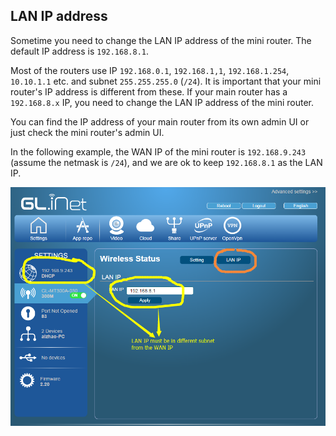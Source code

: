 
## LAN IP address

Sometime you need to change the LAN IP address of the mini router. The default IP address is `192.168.8.1`. 

Most of the routers use IP `192.168.0.1`, `192.168.1,1`, `192.168.1.254`, `10.10.1.1` etc. and subnet `255.255.255.0` (`/24`). It is important that your mini router's IP address is different from these. If your main router has a `192.168.8.x` IP, you need to change the LAN IP address of the mini router.

You can find the IP address of your main router from its own admin UI or just check the mini router's admin UI.

In the following example, the WAN IP of the mini router is `192.168.9.243` (assume the netmask is `/24`), and we are ok to keep `192.168.8.1` as the LAN IP.

![Lan IP](src/lan_ip.png)